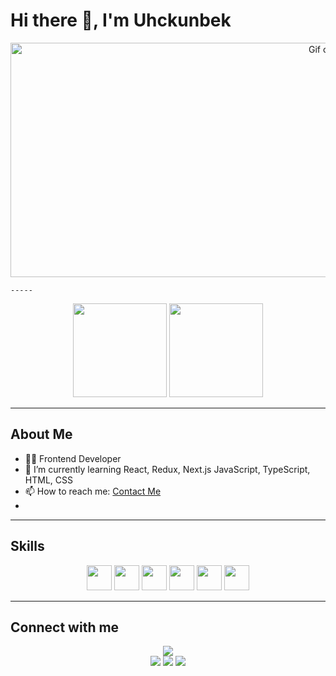 # Hi there 👋, I'm Uhckunbek

<center>
      <img
        width="1000"
        height="375"
        src="https://github.com/user-attachments/assets/599dce79-d609-4dc9-880f-78d79b045821"
        style="object-fit: cover"
        alt="Gif сүрөт"
      />
    </center>

    -----

<div align="center">
  <img src="https://github-readme-stats.vercel.app/api?username=uhckunbek006&show_icons=true&theme=tokyonight" height="150" />
  <img src="https://github-readme-stats.vercel.app/api/top-langs/?username=uhckunbek006&layout=compact&theme=tokyonight" height="150" />
</div>

---

## About Me
- 👨‍💻 Frontend Developer
- 🌱 I’m currently learning React, Redux, Next.js JavaScript, TypeScript, HTML, CSS
- 📫 How to reach me: [Contact Me](https://github.com/uhckunbek006)
- 

---

## Skills
<div align="center">
  <img src="https://cdn.jsdelivr.net/gh/devicons/devicon/icons/html5/html5-original.svg" width="40" height="40"/>
  <img src="https://cdn.jsdelivr.net/gh/devicons/devicon/icons/css3/css3-original.svg" width="40" height="40"/>
  <img src="https://cdn.jsdelivr.net/gh/devicons/devicon/icons/javascript/javascript-original.svg" width="40" height="40"/>
  <img src="https://cdn.jsdelivr.net/gh/devicons/devicon/icons/react/react-original.svg" width="40" height="40"/>
  <img src="https://cdn.jsdelivr.net/gh/devicons/devicon/icons/redux/redux-original.svg" width="40" height="40"/>
  <img src="https://cdn.jsdelivr.net/gh/devicons/devicon/icons/typescript/typescript-original.svg" width="40" height="40"/>
</div>

---

## Connect with me
<div align="center">
  <a href="https://github.com/uhckunbek006" target="_blank">
    <img src="https://img.shields.io/badge/GitHub-uhckunbek006-181717?style=for-the-badge&logo=github" />
  </a>
      <div class="contacts">
     <a href="https://wa.me/996708061221"><img src="https://img.shields.io/badge/-WhatsApp-090909?style=for-the-badge&logo=WhatsApp&logoColor=4ECB5A"></a>
  <a href="https://@uchkunbek03"><img src="https://img.shields.io/badge/-Telegram-090909?style=for-the-badge&logo=telegram&logoColor=27A0D9"></a>
  <a href="https://www.instagram.com/u4kunbek._0"><img src="https://img.shields.io/badge/-Instagram-090909?style=for-the-badge&logo=instagram&logoColor=B4068E"></a>
</div>
</div>
